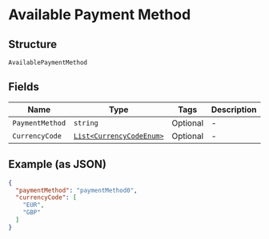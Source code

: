 
# Available Payment Method

## Structure

`AvailablePaymentMethod`

## Fields

| Name | Type | Tags | Description |
|  --- | --- | --- | --- |
| `PaymentMethod` | `string` | Optional | - |
| `CurrencyCode` | [`List<CurrencyCodeEnum>`](../../doc/models/currency-code-enum.md) | Optional | - |

## Example (as JSON)

```json
{
  "paymentMethod": "paymentMethod0",
  "currencyCode": [
    "EUR",
    "GBP"
  ]
}
```


